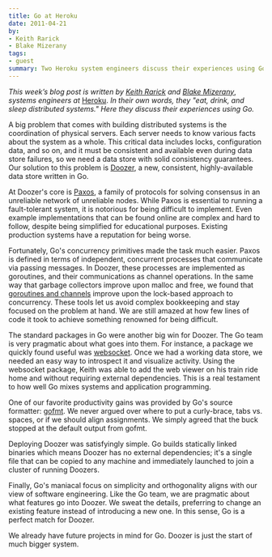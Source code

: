 ```yaml
---
title: Go at Heroku
date: 2011-04-21
by:
- Keith Rarick
- Blake Mizerany
tags:
- guest
summary: Two Heroku system engineers discuss their experiences using Go.
---
```



_This week’s blog post is written by_ [_Keith Rarick_](http://xph.us/)
_and_ [_Blake Mizerany_](http://itsbonus.heroku.com/),
_systems engineers at_ [Heroku](http://www.heroku.com/).
_In their own words, they "eat, drink, and sleep distributed systems." Here they discuss their experiences using Go._

A big problem that comes with building distributed systems is the coordination
of physical servers.
Each server needs to know various facts about the system as a whole.
This critical data includes locks, configuration data,
and so on, and it must be consistent and available even during data store failures,
so we need a data store with solid consistency guarantees.
Our solution to this problem is [Doozer](http://xph.us/2011/04/13/introducing-doozer.html),
a new, consistent, highly-available data store written in Go.

At Doozer's core is [Paxos](http://en.wikipedia.org/wiki/Paxos_(computer_science)),
a family of protocols for solving consensus in an unreliable network of unreliable nodes.
While Paxos is essential to running a fault-tolerant system,
it is notorious for being difficult to implement.
Even example implementations that can be found online are complex and hard to follow,
despite being simplified for educational purposes.
Existing production systems have a reputation for being worse.

Fortunately, Go's concurrency primitives made the task much easier.
Paxos is defined in terms of independent,
concurrent processes that communicate via passing messages.
In Doozer, these processes are implemented as goroutines,
and their communications as channel operations.
In the same way that garbage collectors improve upon malloc and free,
we found that [goroutines and channels](/blog/2010/07/share-memory-by-communicating.html)
improve upon the lock-based approach to concurrency.
These tools let us avoid complex bookkeeping and stay focused on the problem at hand.
We are still amazed at how few lines of code it took to achieve something
renowned for being difficult.

The standard packages in Go were another big win for Doozer.
The Go team is very pragmatic about what goes into them.
For instance, a package we quickly found useful was [websocket](/pkg/websocket/).
Once we had a working data store, we needed an easy way to introspect it
and visualize activity.
Using the websocket package, Keith was able to add the web viewer on his
train ride home and without requiring external dependencies.
This is a real testament to how well Go mixes systems and application programming.

One of our favorite productivity gains was provided by Go's source formatter:
[gofmt](/cmd/gofmt/).
We never argued over where to put a curly-brace,
tabs vs. spaces, or if we should align assignments.
We simply agreed that the buck stopped at the default output from gofmt.

Deploying Doozer was satisfyingly simple.
Go builds statically linked binaries which means Doozer has no external dependencies;
it's a single file that can be copied to any machine and immediately launched
to join a cluster of running Doozers.

Finally, Go's maniacal focus on simplicity and orthogonality aligns with
our view of software engineering.
Like the Go team, we are pragmatic about what features go into Doozer.
We sweat the details, preferring to change an existing feature instead of
introducing a new one.
In this sense, Go is a perfect match for Doozer.

We already have future projects in mind for Go. Doozer is just the start of much bigger system.
